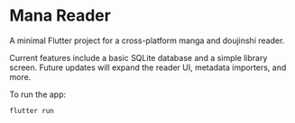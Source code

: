 # Mana Reader

A minimal Flutter project for a cross-platform manga and doujinshi reader.

Current features include a basic SQLite database and a simple library screen. Future updates will expand the reader UI, metadata importers, and more.


To run the app:

```bash
flutter run
```
